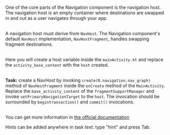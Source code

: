 One of the core parts of the Navigation component is the navigation host. The navigation host is an empty container where destinations are swapped in and out as a user navigates through your app.

\
A navigation host must derive from `NavHost`. The Navigation component's default `NavHost` implementation, `NavHostFragment`, handles swapping fragment destinations.


\
Here you will create a host variable inside the `mainActivity.kt` and replace the `activity_base_content` with the `host` created.

\
**Task:** create a NavHost by invoking `create(R.navigation.nav_graph)` method of `NavHostFragment` inside the `onCreate` method of the `MainActivity`. Replace the `base_activity_content` of the `fragmentSupportManager` and invoke `setPrimaryNavigationTarget` to the `host`. The invocation should be surrounded by `begintransaction()` and `commit()` invocations. 


\
You can get more information in [the official documentation](https://developer.android.com/guide/navigation/navigation-getting-started#add-navhost)

<div class="hint">
  Hints can be added anywhere in task text: type "hint" and press Tab.
</div>